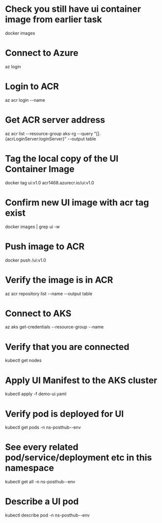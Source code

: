 # Check you still have ui container image from earlier task
docker images

# Connect to Azure
az login

# Login to ACR
az acr login --name <acrName>

# Get ACR server address
az acr list --resource-group aks-rg --query "[].{acrLoginServer:loginServer}" --output table

# Tag the local copy of the UI Container Image
docker tag ui:v1.0 acr1468.azurecr.io/ui:v1.0

# Confirm new UI image with acr tag exist
docker images | grep ui -w

# Push image to ACR
docker push <acrLoginServer>/ui:v1.0

# Verify the image is in ACR
az acr repository list --name <acrName> --output table

# Connect to AKS
az aks get-credentials --resource-group <resourceGroupName> --name <AKSClusterName>

# Verify that you are connected
kubectl get nodes

# Apply UI Manifest to the AKS cluster
kubectl apply -f demo-ui.yaml

# Verify pod is deployed for UI
kubectl get pods -n ns-posthub--env

# See every related pod/service/deployment etc in this namespace
kubectl get all -n ns-posthub--env

# Describe a UI pod
kubectl describe pod <uiPodName> -n ns-posthub--env

